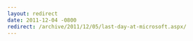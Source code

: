 ```yaml
---
layout: redirect
date: 2011-12-04 -0800
redirect: /archive/2011/12/05/last-day-at-microsoft.aspx/
---
```

